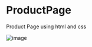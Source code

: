# ProductPage
Product Page using html and css

![image](https://github.com/chandrasudiksha/ProductPage/assets/116143966/5e7d2e7a-5348-486d-82f3-baff499f4e8a)
